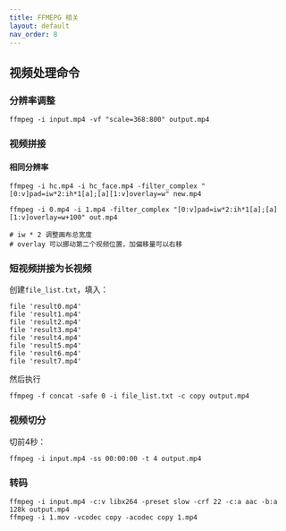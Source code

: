 ```yaml
---
title: FFMEPG 相关
layout: default
nav_order: 8
---
```


## 视频处理命令

### 分辨率调整

```shell
ffmpeg -i input.mp4 -vf "scale=368:800" output.mp4
```

### 视频拼接

#### 相同分辨率

```shell
ffmpeg -i hc.mp4 -i hc_face.mp4 -filter_complex "[0:v]pad=iw*2:ih*1[a];[a][1:v]overlay=w" new.mp4

ffmpeg -i 0.mp4 -i 1.mp4 -filter_complex "[0:v]pad=iw*2:ih*1[a];[a][1:v]overlay=w+100" out.mp4

# iw * 2 调整画布总宽度
# overlay 可以挪动第二个视频位置，加偏移量可以右移
```

### 短视频拼接为长视频

创建`file_list.txt`，填入：

```shell
file 'result0.mp4'
file 'result1.mp4'
file 'result2.mp4'
file 'result3.mp4'
file 'result4.mp4'
file 'result5.mp4'
file 'result6.mp4'
file 'result7.mp4'
```

然后执行

```shell
ffmpeg -f concat -safe 0 -i file_list.txt -c copy output.mp4
```

### 视频切分

切前4秒：

```shell
ffmpeg -i input.mp4 -ss 00:00:00 -t 4 output.mp4
```

### 转码

```shell
ffmpeg -i input.mp4 -c:v libx264 -preset slow -crf 22 -c:a aac -b:a 128k output.mp4
ffmpeg -i 1.mov -vcodec copy -acodec copy 1.mp4
```
